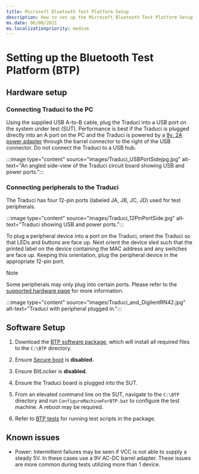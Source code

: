 ```yaml
---
title: Microsoft Bluetooth Test Platform Setup
description: How to set up the Microsoft Bluetooth Test Platform Setup 
ms.date: 06/09/2021
ms.localizationpriority: medium
---
```


# Setting up the Bluetooth Test Platform (BTP)

## Hardware setup

### Connecting Traduci to the PC

Using the supplied USB A-to-B cable, plug the Traduci into a USB port on the system under test (SUT). Performance is best if the Traduci is plugged directly into an A port on the PC and the Traduci is powered by a [9v, 2A power adapter](https://www.digikey.com/product-detail/en/qualtek/QFWB-18-9-US01/Q1181-ND/8260129) through the barrel connector to the right of the USB connector. Do not connect the Traduci to a USB hub.

:::image type="content" source="images/Traduci_USBPortSidejpg.jpg" alt-text="An angled side-view of the Traduci circuit board showing USB and power ports.":::

### Connecting peripherals to the Traduci

The Traduci has four 12-pin ports (labeled JA, JB, JC, JD) used for test peripherals.

:::image type="content" source="images/Traduci_12PinPortSide.jpg" alt-text="Traduci showing USB and power ports.":::

To plug a peripheral device into a port on the Traduci, orient the Traduci so that LEDs and buttons are face up. Next orient the device sled such that the printed label on the device containing the MAC address and any switches are face up. Keeping this orientation, plug the peripheral device in the appropriate 12-pin port.

> [!NOTE]
> Some peripherals may only plug into certain ports.  Please refer to the [supported hardware page](testing-BTP-hw.md) for more information.

:::image type="content" source="images/Traduci_and_DigilentRN42.jpg" alt-text="Traduci with peripheral plugged in.":::

## Software Setup

1. Download the [BTP software package](testing-BTP-software-package.md), which will install all required files to the `C:\BTP` directory.

2. Ensure [Secure boot](/windows-hardware/design/device-experiences/oem-secure-boot) is **disabled**.

3. Ensure BitLocker is **disabled**.

4. Ensure the Traduci board is plugged into the SUT.

5. From an elevated command line on the SUT, navigate to the `C:\BTP` directory and run `ConfigureMachineForBTP.bat` to configure the test machine. A reboot may be required.

6. Refer to [BTP tests](testing-BTP-Tests.md) for running test scripts in the package.

## Known issues

- Power: Intermittent failures may be seen if VCC is not able to supply a steady 5V. In these cases use a 9V AC-DC barrel adapter. These issues are more common during tests utilizing more than 1 device.
